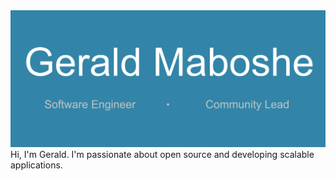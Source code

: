 <img src="https://github.com/geraldmaboshe/geraldmaboshe/blob/master/Gerald%20Maboshe.png"/>
Hi, I'm Gerald. I'm passionate about open source and developing scalable applications.

<!--
**geraldmaboshe/geraldmaboshe** is a ✨ _special_ ✨ repository because its `README.md` (this file) appears on your GitHub profile.

Here are some ideas to get you started:

- 🔭 I’m currently working on ...
- 🌱 I’m currently learning ...
- 👯 I’m looking to collaborate on ...
- 🤔 I’m looking for help with ...
- 💬 Ask me about ...
- 📫 How to reach me: ...
- 😄 Pronouns: ...
- ⚡ Fun fact: ...
-->
